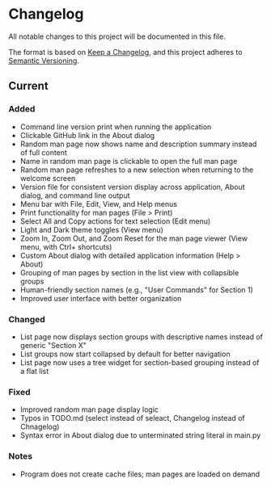 # Changelog

All notable changes to this project will be documented in this file.

The format is based on [Keep a Changelog](https://keepachangelog.com/en/1.0.0/),
and this project adheres to [Semantic Versioning](https://semver.org/spec/v2.0.0.html).

## Current

### Added
- Command line version print when running the application
- Clickable GitHub link in the About dialog
- Random man page now shows name and description summary instead of full content
- Name in random man page is clickable to open the full man page
- Random man page refreshes to a new selection when returning to the welcome screen
- Version file for consistent version display across application, About dialog, and command line output
- Menu bar with File, Edit, View, and Help menus
- Print functionality for man pages (File > Print)
- Select All and Copy actions for text selection (Edit menu)
- Light and Dark theme toggles (View menu)
- Zoom In, Zoom Out, and Zoom Reset for the man page viewer (View menu, with Ctrl+ shortcuts)
- Custom About dialog with detailed application information (Help > About)
- Grouping of man pages by section in the list view with collapsible groups
- Human-friendly section names (e.g., "User Commands" for Section 1)
- Improved user interface with better organization

### Changed
- List page now displays section groups with descriptive names instead of generic "Section X"
- List groups now start collapsed by default for better navigation
- List page now uses a tree widget for section-based grouping instead of a flat list

### Fixed
- Improved random man page display logic
- Typos in TODO.md (select instead of seleact, Changelog instead of Chnagelog)
- Syntax error in About dialog due to unterminated string literal in main.py

### Notes
- Program does not create cache files; man pages are loaded on demand